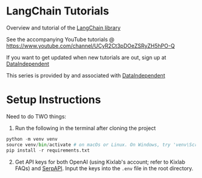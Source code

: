 # LangChain Tutorials

Overview and tutorial of the [LangChain library](https://langchain.readthedocs.io/en/latest/)

See the accompanying YouTube tutorials @ https://www.youtube.com/channel/UCyR2Ct3pDOeZSRyZH5hPO-Q

If you want to get updated when new tutorials are out, sign up at [DataIndependent](https://dataindependent.com/)

This series is provided by and associated with [DataIndependent](https://dataindependent.com/)

# Setup Instructions
Need to do TWO things:
1. Run the following in the terminal after cloning the project
```python
python -m venv venv
source venv/bin/activate # on macOs or Linux. On Windows, try 'venv\Scripts\activate'
pip install -r requirements.txt
```
2. Get API keys for both OpenAI (using Kixlab's account; refer to Kixlab FAQs) and [SerpAPI](https://serpapi.com/).  Input the keys into the `.env` file in the root directory. 
